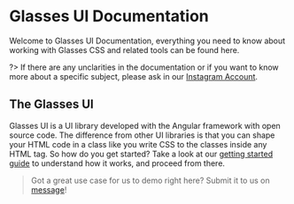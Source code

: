  # Glasses UI Documentation
Welcome to Glasses UI Documentation, everything you need to know about working with Glasses CSS and related tools can be found here. 

?> If there are any unclarities in the documentation or if you want to know more about a specific subject, please ask in our [Instagram Account](https://www.instagram.com/oguzhan_cart/).

## The Glasses UI 
Glasses UI is a UI library developed with the Angular framework with open source code. The difference from other UI libraries is that you can shape your HTML code in a class like you write CSS to the classes inside any HTML tag.
So how do you get started? Take a look at our [getting started guide](/getting-started) to understand how it works, and proceed from there.

> Got a great use case for us to demo right here? Submit it to us on [message](https://www.instagram.com/oguzhan_cart)!

